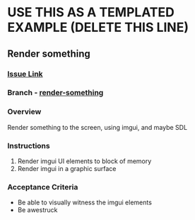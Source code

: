 # USE THIS AS A TEMPLATED EXAMPLE (DELETE THIS LINE)

## Render something

### [Issue Link](https://git.sr.ht/~jamesaorson/guile-imgui)

### Branch - [render-something](https://git.sr.ht/~jamesaorson/guile-imgui/tree/render-something)

### Overview

Render something to the screen, using imgui, and maybe SDL

### Instructions

1. Render imgui UI elements to block of memory
1. Render imgui in a graphic surface

### Acceptance Criteria

- Be able to visually witness the imgui elements
- Be awestruck

